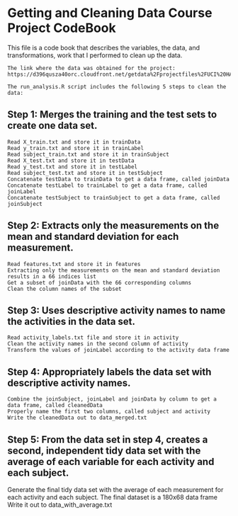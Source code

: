 # Getting and Cleaning Data Course Project CodeBook

This file is a code book that describes the variables, the data, and transformations, work that I performed to clean up the data.

    The link where the data was obtained for the project:
    https://d396qusza40orc.cloudfront.net/getdata%2Fprojectfiles%2FUCI%20HAR%20Dataset.zip
    
	The run_analysis.R script includes the following 5 steps to clean the data:
 
## Step 1: Merges the training and the test sets to create one data set. 
    Read X_train.txt and store it in trainData
	Read y_train.txt and store it in trainLabel
	Read subject_train.txt and store it in trainSubject
	Read X_test.txt and store it in testData
	Read y_test.txt and store it in testLabel
	Read subject_test.txt and store it in testSubject
	Concatenate testData to trainData to get a data frame, called joinData
	Concatenate testLabel to trainLabel to get a data frame, called joinLabel
	Concatenate testSubject to trainSubject to get a data frame, called joinSubject
	
## Step 2: Extracts only the measurements on the mean and standard deviation for each measurement.      	
    Read features.txt and store it in features
    Extracting only the measurements on the mean and standard deviation results in a 66 indices list 
	Get a subset of joinData with the 66 corresponding columns
    Clean the column names of the subset

## Step 3: Uses descriptive activity names to name the activities in the data set.   
    Read activity_labels.txt file and store it in activity
	Clean the activity names in the second column of activity
    Transform the values of joinLabel according to the activity data frame

## Step 4: Appropriately labels the data set with descriptive activity names.
    Combine the joinSubject, joinLabel and joinData by column to get a data frame, called cleanedData
	Properly name the first two columns, called subject and activity 
    Write the cleanedData out to data_merged.txt
	
## Step 5: From the data set in step 4, creates a second, independent tidy data set with the average of each variable for each activity and each subject. 
   Generate the final tidy data set with the average of each measurement for each activity and each subject. The final dataset is a 180x68 data frame 
   Write it out to data_with_average.txt 

